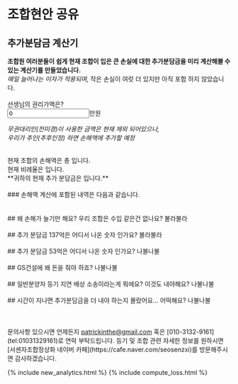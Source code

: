 # 조합현안 공유

## 추가분담금 계산기
**조합원 여러분들이 쉽게 현재 조합이 입은 큰 손실에 대한 추가분담금을 미리 계산해볼 수 있는 계산기를 만들었습니다.**  
_매일 늘어나는 이자가 적용되며,_ 작은 손실이 여럿 더 있지만 아직 포함 하지 않았습니다.  
<br />
선생님의 권리가액은?
<br />
<input id="your_money" value="0" type="number" size="7">만원
<br />

_무권대리인(전미경)이 사용한 금액은 현재 제외 되어있으나,  
우리가 추인(추후인정) 하면 손해액에 추가할 예정_

<br>
현재 조합의 손해액은 총
<span id="total_loss"></span>
입니다.
<br>
현재 비례율은
<span id="current_percentage"></span>
입니다.
<br>
**귀하의 현재 추가 분담금은
<span id="your_loss"></span>
입니다.**
<br>
<br>
### 손해액 계산에 포함된 내역은 다음과 같습니다.
<div id="detail">
</div>

<br>
<br>
## 왜 손해가 늘기만 해요? 우리 조합은 수입 같은건 없나요?
불라불라
<br>
<br>
## 추가 분담금 137억은 어디서 나온 숫자 인가요?
불라불라
<br>
<br>
## 추가 분담금 53억은 어디서 나온 숫자 인가요?
나불나불
<br>
<br>
## GS건설에 왜 돈을 줘야 하죠?
나불나불
<br>
<br>
## 일반분양자 등기 지연 배상 소송이라는게 뭐에요? 이것도 내야해요?
나불나불
<br>
<br>
## 시간이 지나면 추가분담금을 더 내야 하는지 몰랐어요... 어떡해요?
나불나불
<br>
<br>

<br>
<br>
문의사항 있으시면 언제든지 <a href="mailto:patrickinthe@gmail.com">patrickinthe@gmail.com</a> 혹은 [010-3132-9161](tel:01031329161)로 연락 부탁드립니다.  
등기 및 조합 관련 자세한 정보를 원하시면 [서센자조합정상화 네이버 카페](https://cafe.naver.com/seosenzxi)를 방문해주시면 감사하겠습니다.  

{% include new_analytics.html %}
{% include compute_loss.html %}
